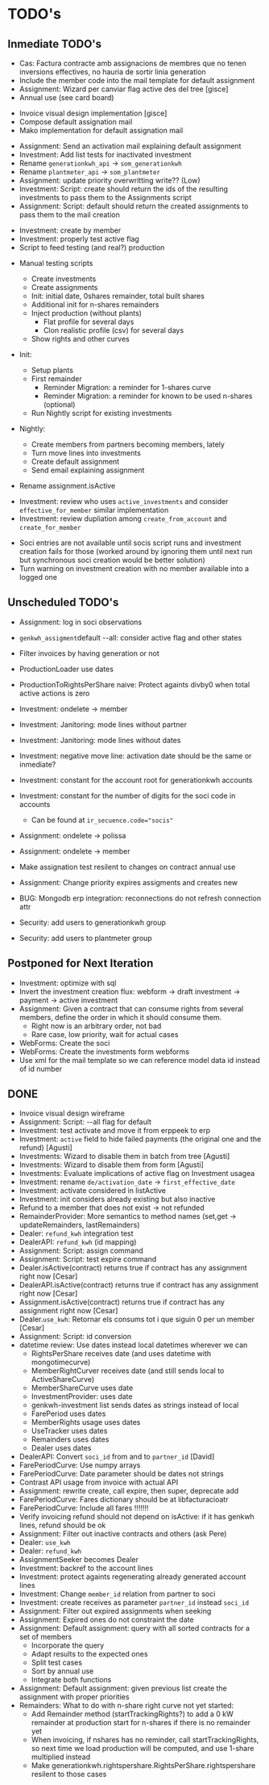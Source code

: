 # TODO's

## Inmediate TODO's

- Cas: Factura contracte amb assignacions de membres que no tenen inversions effectives, no hauria de sortir linia generation
- Include the member code into the mail template for default assignment
- Assignment: Wizard per canviar flag active des del tree [gisce]
- Annual use (see card board)
+ Invoice visual design implementation [gisce]
+ Compose default assignation mail
+ Mako implementation for default assignation mail
- Assignment: Send an activation mail explaining default assignment
- Investment: Add list tests for inactivated investment
- Rename `generationkwh_api` -> `som_generationkwh`
- Rename `plantmeter_api` -> `som_plantmeter`
- Assignment: update priority overwritting write?? (Low)
- Investment: Script: create should return the ids of the resulting investments to pass them to the Assignments script
- Assignment: Script: default should return the created assignments to pass them to the mail creation
+ Investment: create by member
+ Investment: properly test active flag
+ Script to feed testing (and real?) production
- Manual testing scripts
    + Create investments
    + Create assignments
    - Init: initial date, 0shares remainder, total built shares
    - Additional init for n-shares remainders
    - Inject production (without plants)
        - Flat profile for several days
        - Clon realistic profile (csv) for several days
    + Show rights and other curves

- Init:
    - Setup plants
    - First remainder
        - Reminder Migration: a reminder for 1-shares curve
        - Reminder Migration: a reminder for known to be used n-shares (optional)
    - Run Nightly script for existing investments
- Nightly:
    - Create members from partners becoming members, lately
    - Turn move lines into investments
    - Create default assignment
    - Send email explaining assignment

- Rename assignment.isActive
+ Investment: review who uses `active_investments` and consider `effective_for_member` similar implementation
+ Investment: review dupliation among `create_from_account` and `create_for_member`

- Soci entries are not available until socis script runs and investment creation fails for those (worked around by ignoring them until next run but synchronous soci creation would be better solution)
- Turn warning on investment creation with no member available into a logged one


## Unscheduled TODO's

- Assignment: log in soci observations
- `genkwh_assigment`default --all: consider active flag and other states
- Filter invoices by having generation or not
- ProductionLoader use dates
- ProductionToRightsPerShare naive: Protect againts divby0 when total active actions is zero
- Investment: ondelete -> member
- Investment: Janitoring: mode lines without partner
- Investment: Janitoring: mode lines without dates
- Investment: negative move line: activation date should be the same or inmediate?
- Investment: constant for the account root for generationkwh accounts
- Investment: constant for the number of digits for the soci code in accounts
    - Can be found at `ir_secuence.code="socis"`

- Assignment: ondelete -> polissa
- Assignment: ondelete -> member
- Make assignation test resilent to changes on contract annual use
- Assignment: Change priority expires assigments and creates new


- BUG: Mongodb erp integration: reconnections do not refresh connection attr
- Security: add users to generationkwh group
- Security: add users to plantmeter group


## Postponed for Next Iteration

- Investment: optimize with sql
- Invert the investment creation flux: webform -> draft investment -> payment -> active investment
- Assignment: Given a contract that can consume rights from several members, define the order in which it should consume them.
    - Right now is an arbitrary order, not bad
    - Rare case, low priority, wait for actual cases
- WebForms: Create the soci
- WebForms: Create the investments form webforms
- Use xml for the mail template so we can reference model data id instead of id number


## DONE

+ Invoice visual design wireframe
+ Assignment: Script: --all flag for default
+ Investment: test activate and move it from erppeek to erp
+ Investment: `active` field to hide failed payments (the original one and the refund) [Agusti]
+ Investments: Wizard to disable them in batch from tree [Agusti]
+ Investments: Wizard to disable them from form [Agusti]
+ Investments: Evaluate implications of active flag on Investment usagea
+ Investment: rename `de/activation_date` -> `first_effective_date`
+ Investment: activate considered in listActive
+ Investment: init considers already existing but also inactive
+ Refund to a member that does not exist -> not refunded
+ RemainderProvider: More semantics to method names (set,get -> updateRemainders, lastRemainders)
+ Dealer: `refund_kwh` integration test
+ DealerAPI: `refund_kwh` (id mapping)
+ Assignment: Script: assign command
+ Assignment: Script: test expire command
+ Dealer.isActive(contract) returns true if contract has any assignment right now [Cesar]
+ DealerAPI.isActive(contract) returns true if contract has any assignment right now [Cesar]
+ Assignment.isActive(contract) returns true if contract has any assignment right now [Cesar]
+ Dealer.`use_kwh`: Retornar els consums tot i que siguin 0 per un member [Cesar]
+ Assignment: Script: id conversion
+ datetime review: Use dates instead local datetimes wherever we can
    + RightsPerShare receives date (and uses datetime with mongotimecurve)
    + MemberRightCurver receives date (and still sends local to ActiveShareCurve)
    + MemberShareCurve uses date
    + InvestmentProvider: uses date
    + genkwh-investment list sends dates as strings instead of local
    + FarePeriod uses dates
    + MemberRights usage uses dates
    + UseTracker uses dates
    + Remainders uses dates
    + Dealer uses dates
+ DealerAPI: Convert `soci_id` from and to `partner_id` [David]
+ FarePeriodCurve: Use numpy arrays
+ FarePeriodCurve: Date parameter should be dates not strings
+ Contrast API usage from invoice with actual API
+ Assignment: rewrite create, call expire, then super, deprecate add
+ FarePeriodCurve: Fares dictionary should be at libfacturacioatr
+ FarePeriodCurve: Include all fares !!!!!!!
+ Verify invoicing refund should not depend on isActive: if it has genkwh lines, refund should be ok
+ Assignment: Filter out inactive contracts and others (ask Pere)
+ Dealer: `use_kwh`
+ Dealer: `refund_kwh`
+ AssignmentSeeker becomes Dealer
+ Investment: backref to the account lines
+ Investment: protect againts regenerating already generated account lines
+ Investment: Change `member_id` relation from partner to soci
+ Investment: create receives as parameter `partner_id` instead `soci_id`
+ Assignment: Filter out expired assignments when seeking
+ Assignment: Expired ones do not constraint the date
+ Assignment: Default assignment: query with all sorted contracts for a set of members
    + Incorporate the query
    + Adapt results to the expected ones
    + Split test cases
    + Sort by annual use
    + Integrate both functions
+ Assignment: Default assignment: given previous list create the assignment with proper priorities
+ Remainders: What to do with n-share right curve not yet started:
	+ Add Remainder method (startTrackingRights?) to add a 0 kW remainder at production start for n-shares if there is no remainder yet
	+ When invoicing, if nshares has no reminder, call startTrackingRights, so next time we load production will be computed, and use 1-share multiplied instead
	+ Make generationkwh.rightspershare.RightsPerShare.rightspershare resilent to those cases



